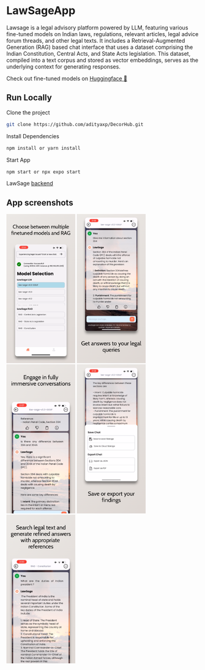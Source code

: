 # LawSageApp

Lawsage is a legal advisory platform powered by LLM, featuring various fine-tuned models on Indian laws, regulations, relevant articles, legal advice forum threads, and other legal texts. It includes a Retrieval-Augmented Generation (RAG) based chat interface that uses a dataset comprising the Indian Constitution, Central Acts, and State Acts legislation. This dataset, compiled into a text corpus and stored as vector embeddings, serves as the underlying context for generating responses.

<span>Check out fine-tuned models on <a href="https://huggingface.co/AdityaXPV">Huggingface 🤗</a></span>

## Run Locally

Clone the project

```bash
git clone https://github.com/adityaxp/DecorHub.git
```

Install Dependencies

```bash
npm install or yarn install 
```


Start  App

```bash
npm start or npx expo start
```

<span>LawSage <a href="https://github.com/adityaxp/LawSage-ServerV0.2.git">backend</a></span>

## App screenshots

<img src="readme assets/1.png" width="180">   <img src="readme assets/2.png" width="180">   <img src="readme assets/3.png" width="180">   <img src="readme assets/4.png" width="180">
<img src="readme assets/5.png" width="180">
